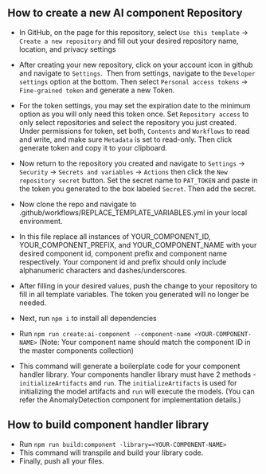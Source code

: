 ## How to create a new AI component Repository

- In GitHub, on the page for this repository, select `Use this template` -> `Create a new repository` and fill out your desired repository name, location, and privacy settings
- After creating your new repository, click on your account icon in github and navigate to `Settings`.  Then from settings, navigate to the `Developer settings` option at the bottom. Then select `Personal access tokens` -> `Fine-grained token` and generate a new Token.
- For the token settings, you may set the expiration date to the minimum option as you will only need this token once. Set `Repository access` to only select repositories and select the repository you just created. Under permissions for token, set both, `Contents` and `Workflows` to read and write, and make sure `Metadata` is set to read-only. Then click generate token and copy it to your clipboard.
- Now return to the repository you created and navigate to `Settings` -> `Security` -> `Secrets and variables` -> `Actions` then click the `New repository secret` button. Set the secret name to `PAT_TOKEN` and paste in the token you generated to the box labeled `Secret`. Then add the secret.
- Now clone the repo and navigate to .github/workflows/REPLACE_TEMPLATE_VARIABLES.yml in your local environment.
- In this file replace all instances of YOUR_COMPONENT_ID, YOUR_COMPONENT_PREFIX, and YOUR_COMPONENT_NAME with your desired component id, component prefix and component name respectively. Your component id and prefix should only include alphanumeric characters and dashes/underscores. 
- After filling in your desired values, push the change to your repository to fill in all template variables. The token you generated will no longer be needed.

- Next, run `npm i` to install all dependencies
- Run `npm run create:ai-component --component-name <YOUR-COMPONENT-NAME>` (Note: Your component name should match the component ID in the master components collection)
- This command will generate a boilerplate code for your component handler library. Your components handler library must have 2 methods - `initializeArtifacts` and `run`. The `initializeArtifacts` is used for initializing the model artifacts and `run` will execute the models. (You can refer the AnomalyDetection component for implementation details.)  

## How to build component handler library
- Run `npm run build:component -library=<YOUR-COMPONENT-NAME>`
- This command will transpile and build your library code.
- Finally, push all your files.